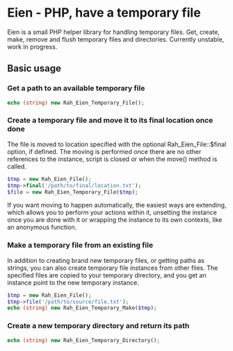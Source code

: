 Eien - PHP, have a temporary file
====

Eien is a small PHP helper library for handling temporary files. Get, create, make, remove and flush temporary files and directories. Currently unstable, work in progress.

Basic usage
----

### Get a path to an available temporary file

```php
echo (string) new Rah_Eien_Temporary_File();
```

### Create a temporary file and move it to its final location once done

The file is moved to location specified with the optional Rah_Eien_File::$final option, if defined. The moving is performed once there are no other references to the instance, script is closed or when the move() method is called.

```php
$tmp = new Rah_Eien_File();
$tmp->final('/path/to/final/location.txt');
$file = new Rah_Eien_Temporary_File($tmp);
```

If you want moving to happen automatically, the easiest ways are extending, which allows you to perform your actions within it, unsetting the instance once you are done with it or wrapping the instance to its own contexts, like an anonymous function.

### Make a temporary file from an existing file

In addition to creating brand new temporary files, or getting paths as strings, you can also create temporary file instances from other files. The specified files are copied to your temporary directory, and you get an instance point to the new temporary instance.

```php
$tmp = new Rah_Eien_File();
$tmp->file('/path/to/source/file.txt');
echo (string) new Rah_Eien_Temporary_Make($tmp);
```

### Create a new temporary directory and return its path

```php
echo (string) new Rah_Eien_Temporary_Directory();
```